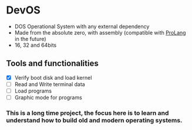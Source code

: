 # DevOS

- DOS Operational System with any external dependency
- Made from the absolute zero, with assembly (compatible with [ProLang](https://github.com/renaultivo/ProLang) in the future)
- 16, 32 and 64bits

## Tools and functionalities

- [x] Verify boot disk and load kernel
- [ ] Read and Write terminal data
- [ ] Load programs
- [ ] Graphic mode for programs

### This is a long time project, the focus here is to learn and understand how to build old and modern operating systems.

